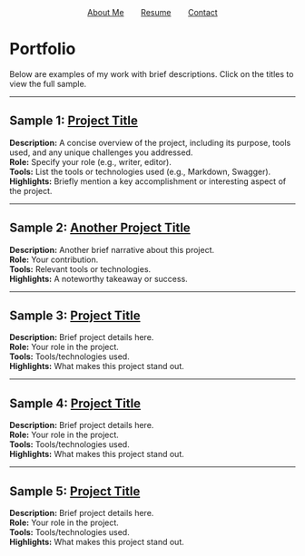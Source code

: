 <div style="display: flex; justify-content: center; gap: 30px;">
    <a href="about.html">About Me</a>
    <a href="resume.html">Resume</a>
    <a href="contact.html">Contact</a>
</div>


# Portfolio

Below are examples of my work with brief descriptions. Click on the titles to view the full sample.

---

## Sample 1: [Project Title](link-to-sample)
**Description:** A concise overview of the project, including its purpose, tools used, and any unique challenges you addressed.  
**Role:** Specify your role (e.g., writer, editor).  
**Tools:** List the tools or technologies used (e.g., Markdown, Swagger).  
**Highlights:** Briefly mention a key accomplishment or interesting aspect of the project.

---

## Sample 2: [Another Project Title](link-to-sample)
**Description:** Another brief narrative about this project.  
**Role:** Your contribution.  
**Tools:** Relevant tools or technologies.  
**Highlights:** A noteworthy takeaway or success.

---

## Sample 3: [Project Title](link-to-sample)
**Description:** Brief project details here.  
**Role:** Your role in the project.  
**Tools:** Tools/technologies used.  
**Highlights:** What makes this project stand out.

---

## Sample 4: [Project Title](link-to-sample)
**Description:** Brief project details here.  
**Role:** Your role in the project.  
**Tools:** Tools/technologies used.  
**Highlights:** What makes this project stand out.

---

## Sample 5: [Project Title](link-to-sample)
**Description:** Brief project details here.  
**Role:** Your role in the project.  
**Tools:** Tools/technologies used.  
**Highlights:** What makes this project stand out.
